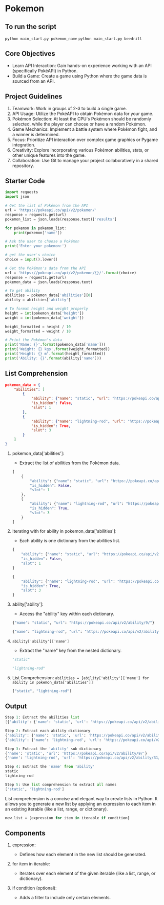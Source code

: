 # Pokemon

## To run the script

`python main_start.py pokemon_name`
`python main_start.py beedrill`

## Core Objectives

- Learn API Interaction: Gain hands-on experience working with an API (specifically PokéAPI) in Python.
- Build a Game: Create a game using Python where the game data is sourced from an API.

## Project Guidelines

1. Teamwork: Work in groups of 2-3 to build a single game.
2. API Usage: Utilize the PokéAPI to obtain Pokémon data for your game.
3. Pokémon Selection: At least the CPU's Pokémon should be randomly selected, while the player can choose or have a random Pokémon.
4. Game Mechanics: Implement a battle system where Pokémon fight, and a winner is determined.
5. Focus: Prioritize API interaction over complex game graphics or Pygame integration.
6. Creativity: Explore incorporating various Pokémon abilities, stats, or other unique features into the game.
7. Collaboration: Use Git to manage your project collaboratively in a shared repository.

## Starter Code

```py
import requests
import json

# Get the list of Pokémon from the API
url = 'https://pokeapi.co/api/v2/pokemon/'
response = requests.get(url)
pokemon_list = json.loads(response.text)['results']

for pokemon in pokemon_list:
    print(pokemon['name'])

# Ask the user to choose a Pokémon
print('Enter your pokemon:')

# get the user's choice
choice = input().lower()

# Get the Pokémon's data from the API
url = 'https://pokeapi.co/api/v2/pokemon/{}/'.format(choice)
response = requests.get(url)
pokemon_data = json.loads(response.text)

# To get ability
abilities = pokemon_data['abilities'][0]
ability = abilities['ability']

# To format height and weight properly
height = int(pokemon_data['height'])
weight = int(pokemon_data['weight'])

height_formatted = height / 10
weight_formatted = weight / 10

# Print the Pokémon's data
print('Name: {}'.format(pokemon_data['name']))
print('Weight: {} kgs'.format(weight_formatted))
print('Height: {} m'.format(height_formatted))
print('Ability: {}'.format(ability['name']))
```

## List Comprehension

```json => Example Data
pokemon_data = {
    "abilities": [
        {
            "ability": {"name": "static", "url": "https://pokeapi.co/api/v2/ability/9/"},
            "is_hidden": False,
            "slot": 1
        },
        {
            "ability": {"name": "lightning-rod", "url": "https://pokeapi.co/api/v2/ability/31/"},
            "is_hidden": True,
            "slot": 3
        }
    ]
}
```

1. pokemon_data['abilities']:

   - Extract the list of abilities from the Pokémon data.

   ```python => Output
   [
       {
           "ability": {"name": "static", "url": "https://pokeapi.co/api/v2/ability/9/"},
           "is_hidden": False,
           "slot": 1
       },
       {
           "ability": {"name": "lightning-rod", "url": "https://pokeapi.co/api/v2/ability/31/"},
           "is_hidden": True,
           "slot": 3
       }
   ]
   ```

2. Iterating with for ability in pokemon_data['abilities']:

   - Each ability is one dictionary from the abilities list.

   ```python => First iteration
   {
       "ability": {"name": "static", "url": "https://pokeapi.co/api/v2/ability/9/"},
       "is_hidden": False,
       "slot": 1
   }
   ```

   ```python => Second iteration
   {
       "ability": {"name": "lightning-rod", "url": "https://pokeapi.co/api/v2/ability/31/"},
       "is_hidden": True,
       "slot": 3
   }
   ```

3. ability['ability']:

   - Access the "ability" key within each dictionary.

   ```python => First iteration
   {"name": "static", "url": "https://pokeapi.co/api/v2/ability/9/"}
   ```

   ```python => Second iteration
   {"name": "lightning-rod", "url": "https://pokeapi.co/api/v2/ability/31/"}
   ```

4. `ability['ability']['name']`

   - Extract the "name" key from the nested dictionary.

   ```python => First iteration
   "static"
   ```

   ```python => First iteration
   "lightning-rod"
   ```

5. List Comprehension:
   `abilities = [ability['ability']['name'] for ability in pokemon_data['abilities']]`

   ```py => Final output
   ["static", "lightning-rod"]
   ```

## Output

```py
Step 1: Extract the abilities list
[{'ability': {'name': 'static', 'url': 'https://pokeapi.co/api/v2/ability/9/'}, 'is_hidden': False, 'slot': 1}, {'ability': {'name': 'lightning-rod', 'url': 'https://pokeapi.co/api/v2/ability/31/'}, 'is_hidden': True, 'slot': 3}]

Step 2: Extract each ability dictionary
{'ability': {'name': 'static', 'url': 'https://pokeapi.co/api/v2/ability/9/'}, 'is_hidden': False, 'slot': 1}
{'ability': {'name': 'lightning-rod', 'url': 'https://pokeapi.co/api/v2/ability/31/'}, 'is_hidden': True, 'slot': 3}

Step 3: Extract the 'ability' sub-dictionary
{'name': 'static', 'url': 'https://pokeapi.co/api/v2/ability/9/'}
{'name': 'lightning-rod', 'url': 'https://pokeapi.co/api/v2/ability/31/'}

Step 4: Extract the 'name' from 'ability'
static
lightning-rod

Step 5: Use list comprehension to extract all names
['static', 'lightning-rod']
```

List comprehension is a concise and elegant way to create lists in Python. It allows you to generate a new list by applying an expression to each item in an existing iterable (like a list, range, or dictionary).

```python
new_list = [expression for item in iterable if condition]
```

## Components

1. expression:

   - Defines how each element in the new list should be generated.

2. for item in iterable:

   - Iterates over each element of the given iterable (like a list, range, or dictionary).

3. if condition (optional):

   - Adds a filter to include only certain elements.
